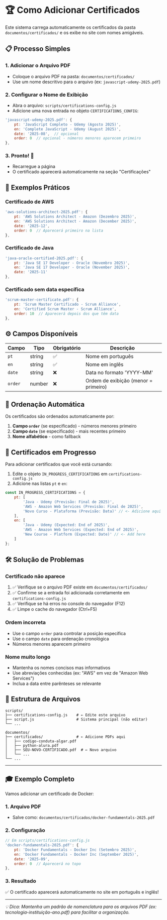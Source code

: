 # 🏆 Como Adicionar Certificados

Este sistema carrega automaticamente os certificados da pasta `documentos/certificados/` e os exibe no site com nomes amigáveis.

## 📋 Processo Simples

### 1. Adicionar o Arquivo PDF
- Coloque o arquivo PDF na pasta: `documentos/certificados/`
- Use um nome descritivo para o arquivo (ex: `javascript-udemy-2025.pdf`)

### 2. Configurar o Nome de Exibição
- Abra o arquivo: `scripts/certifications-config.js`
- Adicione uma nova entrada no objeto `CERTIFICATIONS_CONFIG`:

```javascript
'javascript-udemy-2025.pdf': {
    pt: 'JavaScript Completo - Udemy (Agosto 2025)',
    en: 'Complete JavaScript - Udemy (August 2025)',
    date: '2025-08',  // opcional
    order: 0  // opcional - números menores aparecem primeiro
},
```

### 3. Pronto! 🎉
- Recarregue a página
- O certificado aparecerá automaticamente na seção "Certificações"

## 🎯 Exemplos Práticos

### Certificado de AWS
```javascript
'aws-solutions-architect-2025.pdf': {
    pt: 'AWS Solutions Architect - Amazon (Dezembro 2025)',
    en: 'AWS Solutions Architect - Amazon (December 2025)',
    date: '2025-12',
    order: 0  // Aparecerá primeiro na lista
},
```

### Certificado de Java
```javascript
'java-oracle-certified-2025.pdf': {
    pt: 'Java SE 17 Developer - Oracle (Novembro 2025)',
    en: 'Java SE 17 Developer - Oracle (November 2025)',
    date: '2025-11'
},
```

### Certificado sem data específica
```javascript
'scrum-master-certificate.pdf': {
    pt: 'Scrum Master Certificado - Scrum Alliance',
    en: 'Certified Scrum Master - Scrum Alliance',
    order: 10  // Aparecerá depois dos que têm data
},
```

## ⚙️ Campos Disponíveis

| Campo | Tipo | Obrigatório | Descrição |
|-------|------|-------------|-----------|
| `pt` | string | ✅ | Nome em português |
| `en` | string | ✅ | Nome em inglês |
| `date` | string | ❌ | Data no formato 'YYYY-MM' |
| `order` | number | ❌ | Ordem de exibição (menor = primeiro) |

## 📅 Ordenação Automática

Os certificados são ordenados automaticamente por:
1. **Campo `order`** (se especificado) - números menores primeiro
2. **Campo `date`** (se especificado) - mais recentes primeiro  
3. **Nome alfabético** - como fallback

## 🚀 Certificados em Progresso

Para adicionar certificados que você está cursando:

1. Edite o objeto `IN_PROGRESS_CERTIFICATIONS` em `certifications-config.js`
2. Adicione nas listas `pt` e `en`:

```javascript
const IN_PROGRESS_CERTIFICATIONS = {
    pt: [
        'Java - Udemy (Previsão: Final de 2025)',
        'AWS - Amazon Web Services (Previsão: Final de 2025)',
        'Novo Curso - Plataforma (Previsão: Data)' // <- Adicione aqui
    ],
    en: [
        'Java - Udemy (Expected: End of 2025)',
        'AWS - Amazon Web Services (Expected: End of 2025)',
        'New Course - Platform (Expected: Date)' // <- Add here
    ]
};
```

## 🛠️ Solução de Problemas

### Certificado não aparece
1. ✅ Verifique se o arquivo PDF existe em `documentos/certificados/`
2. ✅ Confirme se a entrada foi adicionada corretamente em `certifications-config.js`
3. ✅ Verifique se há erros no console do navegador (F12)
4. ✅ Limpe o cache do navegador (Ctrl+F5)

### Ordem incorreta
- Use o campo `order` para controlar a posição específica
- Use o campo `date` para ordenação cronológica
- Números menores aparecem primeiro

### Nome muito longo
- Mantenha os nomes concisos mas informativos
- Use abreviações conhecidas (ex: "AWS" em vez de "Amazon Web Services")
- Inclua a data entre parênteses se relevante

## 📁 Estrutura de Arquivos

```
scripts/
├── certifications-config.js    # ← Edite este arquivo
├── script.js                   # Sistema principal (não editar)
└── ...

documentos/
├── certificados/               # ← Adicione PDFs aqui
│   ├── codigo-conduta-algar.pdf
│   ├── python-alura.pdf
│   ├── SEU-NOVO-CERTIFICADO.pdf  # ← Novo arquivo
│   └── ...
└── ...
```

---

## 🎓 Exemplo Completo

Vamos adicionar um certificado de Docker:

### 1. Arquivo PDF
- Salve como: `documentos/certificados/docker-fundamentals-2025.pdf`

### 2. Configuração
```javascript
// Em scripts/certifications-config.js
'docker-fundamentals-2025.pdf': {
    pt: 'Docker Fundamentals - Docker Inc (Setembro 2025)',
    en: 'Docker Fundamentals - Docker Inc (September 2025)',
    date: '2025-09',
    order: 0  // Aparecerá no topo
},
```

### 3. Resultado
✅ O certificado aparecerá automaticamente no site em português e inglês!

---

*💡 Dica: Mantenha um padrão de nomenclatura para os arquivos PDF (ex: tecnologia-instituição-ano.pdf) para facilitar a organização.*
